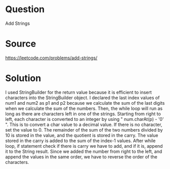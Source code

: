 # Question
Add Strings

# Source
https://leetcode.com/problems/add-strings/

# Solution
I used StringBuilder for the return value because it is efficient to insert characters into the StringBuilder object. I declared the last index values of num1 and num2 as p1 and p2 because we calculate the sum of the last digits when we calculate the sum of the numbers. Then, the while loop will run as long as there are characters left in one of the strings. Starting from right to left, each character is converted to an integer by using " num.charAt(p) - '0' ". This is to convert a char value to a decimal value. If there is no character, set the value to 0. The remainder of the sum of the two numbers divided by 10 is stored in the value, and the quotient is stored in the carry. The value stored in the carry is added to the sum of the index-1 values. After while loop, if statement check if there is carry we have to add, and if it is, append it to the String result. Since we added the number from right to the left, and append the values in the same order, we have to reverse the order of the characters.


